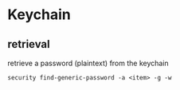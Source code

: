 Keychain
===

## retrieval

retrieve a password (plaintext) from the keychain
```
security find-generic-password -a <item> -g -w
```
